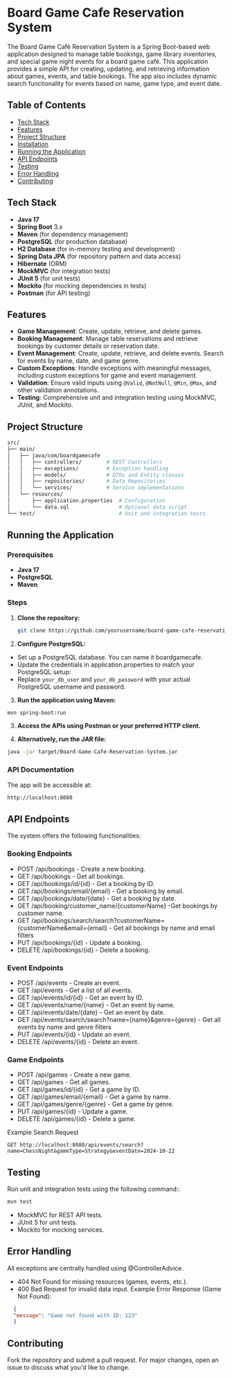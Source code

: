 # Board Game Cafe Reservation System

The Board Game Café Reservation System is a Spring Boot-based web application designed to manage table bookings, game library inventories, and special game night events for a board game café.
This application provides a simple API for creating, updating, and retrieving information about games, events, and table bookings. The app also includes dynamic search functionality for events based on name, game type, and event date.

## Table of Contents
- [Tech Stack](#tech-stack)
- [Features](#features)
- [Project Structure](#project-structure)
- [Installation](#installation)
- [Running the Application](#running-the-application)
- [API Endpoints](#api-endpoints)
- [Testing](#testing)
- [Error Handling](#error-handling)
- [Contributing](#contributing)

## Tech Stack
- **Java 17**
- **Spring Boot** 3.x
- **Maven** (for dependency management)
- **PostgreSQL** (for production database)
- **H2 Database** (for in-memory testing and development)
- **Spring Data JPA** (for repository pattern and data access)
- **Hibernate** (ORM)
- **MockMVC** (for integration tests)
- **JUnit 5** (for unit tests)
- **Mockito** (for mocking dependencies in tests)
- **Postman** (for API testing)

## Features
- **Game Management**: Create, update, retrieve, and delete games.
- **Booking Management**: Manage table reservations and retrieve bookings by customer details or reservation date.
- **Event Management**: Create, update, retrieve, and delete events. Search for events by name, date, and game genre.
- **Custom Exceptions**: Handle exceptions with meaningful messages, including custom exceptions for game and event management.
- **Validation**: Ensure valid inputs using `@Valid`, `@NotNull`, `@Min`, `@Max`, and other validation annotations.
- **Testing**: Comprehensive unit and integration testing using MockMVC, JUnit, and Mockito.


## Project Structure
```bash
src/
├── main/
│   ├── java/com/boardgamecafe
│   │   ├── controllers/        # REST Controllers
│   │   ├── exceptions/         # Exception handling
│   │   ├── models/             # DTOs and Entity classes
│   │   ├── repositories/       # Data Repositories
│   │   └── services/           # Service implementations
│   └── resources/
│       ├── application.properties  # Configuration
│       └── data.sql                # Optional data script
└── test/                           # Unit and integration tests
```

## Running the Application

### Prerequisites
- **Java 17**
- **PostgreSQL**
- **Maven**

### Steps

1. **Clone the repository:**
   ```bash
   git clone https://github.com/yourusername/board-game-cafe-reservation-system.git

2. **Configure PostgreSQL:**
- Set up a PostgreSQL database. You can name it boardgamecafe.
- Update the credentials in application.properties to match your PostgreSQL setup:
- Replace `your_db_user` and `your_db_password` with your actual PostgreSQL username and password.

3. **Run the application using Maven:**
```bash
mvn spring-boot:run
```

3. **Access the APIs using Postman or your preferred HTTP client.**


4. **Alternatively, run the JAR file:**
```bash
java -jar target/Board-Game-Cafe-Reservation-System.jar
```

### API Documentation
The app will be accessible at:
```bash
http://localhost:8080
```

## API Endpoints
The system offers the following functionalities:

### Booking Endpoints
- POST /api/bookings - Create a new booking.
- GET /api/bookings - Get all bookings.
- GET /api/bookings/id/{id} - Get a booking by ID.
- GET /api/bookings/email/{email} - Get a booking by email.
- GET /api/bookings/date/{date} - Get a booking by date.
- GET /api/booking/customer_name/{customerName} -Get bookings by customer name.
- GET /api/bookings/search/search?customerName={customerName&email={email} - Get all bookings by name and email filters
- PUT /api/bookings/{id} - Update a booking.
- DELETE /api/bookings/{id} - Delete a booking.

### Event Endpoints
- POST /api/events - Create an event.
- GET /api/events - Get a list of all events.
- GET /api/events/id/{id} - Get an event by ID.
- GET /api/events/name/{name} - Get an event by name.
- GET /api/events/date/{date} - Get an event by date.
- GET /api/events/search/search?name={name}&genre={genre} - Get all events by name and genre filters
- PUT /api/events/{id} - Update an event.
- DELETE /api/events/{id} - Delete an event.

### Game Endpoints
- POST /api/games - Create a new game.
- GET /api/games - Get all games.
- GET /api/games/id/{id} - Get a game by ID.
- GET /api/games/email/{email} - Get a game by name.
- GET /api/games/genre/{genre} - Get a game by genre.
- PUT /api/games/{id} - Update a game.
- DELETE /api/games/{id} - Delete a game.

Example Search Request
```http
GET http://localhost:8080/api/events/search?name=ChessNight&gameType=Strategy&eventDate=2024-10-22
```

## Testing
Run unit and integration tests using the following command::
```bash
mvn test
```
- MockMVC for REST API tests.
- JUnit 5 for unit tests.
- Mockito for mocking services.

## Error Handling
All exceptions are centrally handled using @ControllerAdvice.

- 404 Not Found for missing resources (games, events, etc.).
- 400 Bad Request for invalid data input.
Example Error Response (Game Not Found):
```json
  {
  "message": "Game not found with ID: 123"
  }
```

## Contributing                                                       
Fork the repository and submit a pull request. For major changes, open an issue to discuss what you'd like to change.